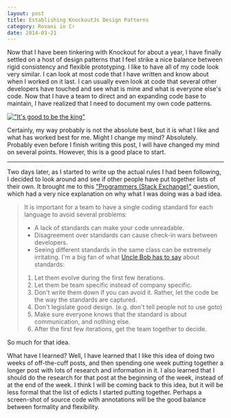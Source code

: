 ```yaml
---
layout: post
title: Establishing KnockoutJs Design Patterns
category: Rovani in C♯
date: 2014-03-21
---
```


Now that I have been tinkering with Knockout for about a year, I have finally settled on a host of design patterns that I feel strike a nice balance between rigid consistency and flexible prototyping. I like to have all of my code look very similar. I can look at most code that I have written and know about when I worked on it last. I can usually even look at code that several other developers have touched and see what is mine and what is everyone else's code. Now that I have a team to direct and an expanding code base to maintain, I have realized that I need to document my own code patterns.

[!["It's good to be the king"](http://img.youtube.com/vi/lZKiYgcgBAY/0.jpg)](https://youtu.be/lZKiYgcgBAY "It's good to be the king'")

Certainly, my way probably is not the absolute best, but it is what I like and what has worked best for me. Might I change my mind? Absolutely. Probably even before I finish writing this post, I will have changed my mind on several points. However, this is a good place to start.

-----

Two days later, as I started to write up the actual rules I had been following, I decided to look around and see if other people have put together lists of their own. It brought me to this ["Programmers (Stack Exchange)"](http://programmers.stackexchange.com/questions/1323/does-your-company-have-a-coding-standard) question, which had a very nice explanation on why what I was doing was a bad idea.

> It is important for a team to have a single coding standard for each language to avoid several problems:
>
> - A lack of standards can make your code unreadable.
> - Disagreement over standards can cause check-in wars between developers.
> - Seeing different standards in the same class can be extremely irritating.
> I'm a big fan of what [Uncle Bob has to say](http://c2.com/cgi/wiki?UncleBobOnCodingStandards) about standards:
>
> 1. Let them evolve during the first few iterations.
> 1. Let them be team specific instead of company specific.
> 1. Don't write them down if you can avoid it. Rather, let the code be the way the standards are captured.
> 1. Don't legislate good design. (e.g. don't tell people not to use goto)
> 1. Make sure everyone knows that the standard is about communication, and nothing else.
> 1. After the first few iterations, get the team together to decide.


So much for that idea.

What have I learned? Well, I have learned that I like this idea of doing two weeks of off-the-cuff posts, and then spending one week putting together a longer post with lots of research and information in it. I also learned that I should do the research for that post at the beginning of the week, instead of at the end of the week. I think I will be coming back to this idea, but it will be less formal that the list of edicts I started putting together. Perhaps a screen-shot of source code with annotations will be the good balance between formality and flexibility.